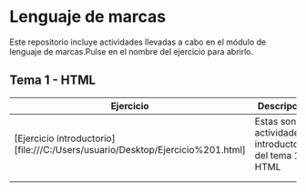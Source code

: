 # Lenguaje de marcas
Este repositorio incluye actividades llevadas a cabo en el módulo de lenguaje de marcas.Pulse en el nombre del ejercicio para abrirlo.

## Tema 1 - HTML 

| Ejercicio  | Descripción              |
|------------|--------------------------|
| [Ejercicio introductorio][file:///C:/Users/usuario/Desktop/Ejercicio%201.html] |Estas son las actividades introductorias del tema 1 HTML   |
|  |    |
|       |                    |
